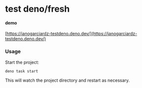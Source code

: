 # test deno/fresh

#### demo
[https://janogarciardz-testdeno.deno.dev/](https://janogarciardz-testdeno.deno.dev/)

### Usage

Start the project:

```
deno task start
```

This will watch the project directory and restart as necessary.
